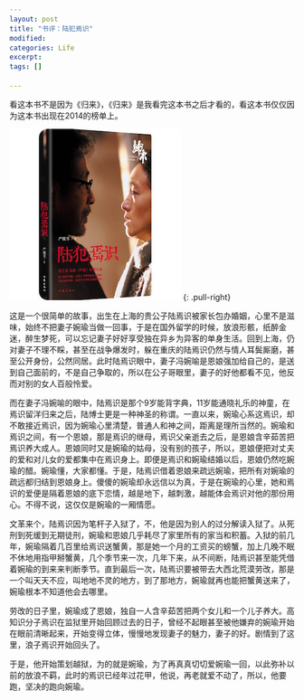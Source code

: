 ```yaml
---
layout: post
title: "书评：陆犯焉识"
modified:
categories: Life
excerpt:
tags: []

---
```


看这本书不是因为《归来》，《归来》是我看完这本书之后才看的，看这本书仅仅因为这本书出现在2014的榜单上。

![陆犯焉识](/images/lufanyanshi.jpg)
{: .pull-right}

这是一个很简单的故事，出生在上海的贵公子陆焉识被家长包办婚姻，心里不是滋味，始终不把妻子婉瑜当做一回事，于是在国外留学的时候，放浪形骸，纸醉金迷，醉生梦死，可以忘记妻子好好享受独在异乡为异客的单身生活。回到上海，仍对妻子不理不睬，甚至在战争爆发时，躲在重庆的陆焉识仍然与情人耳鬓厮磨，甚至公开身份，公然同居。此时陆焉识眼中，妻子冯婉喻是恩娘强加给自己的，是送到自己面前的，不是自己争取的，所以在公子哥眼里，妻子的好他都看不见，他反而对别的女人百般怜爱。

而在妻子冯婉喻的眼中，陆焉识是那个9岁能背字典，11岁能通晓礼乐的神童，在焉识留洋归来之后，陆博士更是一种神圣的称谓。一直以来，婉瑜心系这焉识，却不敢接近焉识，因为婉瑜心里清楚，普通人和神之间，距离是理所当然的。婉瑜和焉识之间，有一个恩娘，那是焉识的继母，焉识父亲逝去之后，是恩娘含辛茹苦把焉识养大成人。恩娘同时又是婉瑜的姑母，没有别的孩子，所以，恩娘便把对丈夫的爱和对儿女的爱都集中在焉识身上。即便是焉识和婉瑜结婚以后，恩娘仍然吃婉瑜的醋。婉瑜懂，大家都懂。于是，陆焉识借着恩娘来疏远婉瑜，把所有对婉瑜的疏远都归结到恩娘身上。傻傻的婉瑜却永远信以为真，于是在婉瑜的心里，她和焉识的爱便是隔着恩娘的底下恋情，越是地下，越刺激，越能体会焉识对他的那份用心。不得不说，这仅仅是婉瑜的一厢情愿。

文革来个，陆焉识因为笔杆子入狱了，不，他是因为别人的过分解读入狱了。从死刑到死缓到无期徒刑，婉瑜和恩娘几乎耗尽了家里所有的家当和积蓄。入狱的前几年，婉瑜隔着几百里给焉识送蟹黄，那是她一个月的工资买的螃蟹，加上几晚不眠不休地用指甲掰蟹黄，几个季节来一次，几年下来，从不间断，陆焉识甚至能凭借着婉瑜的到来来判断季节。直到最后一次，陆焉识要被带去大西北荒漠劳改，那是一个叫天天不应，叫地地不灵的地方，到了那地方，婉瑜就再也能把蟹黄送来了，婉瑜根本不知道他会去哪里。

劳改的日子里，婉瑜成了恩娘，独自一人含辛茹苦把两个女儿和一个儿子养大。高知识分子焉识在监狱里开始回顾过去的日子，曾经不起眼甚至被他嫌弃的婉瑜开始在眼前清晰起来，开始变得立体，慢慢地发现妻子的魅力，妻子的好。剧情到了这里，浪子焉识开始回头了。

于是，他开始策划越狱，为的就是婉瑜，为了再真真切切爱婉瑜一回，以此弥补以前的放浪不羁，此时的焉识已经年过花甲，他说，再老就爱不动了，所以，他要跑，坚决的跑向婉瑜。



